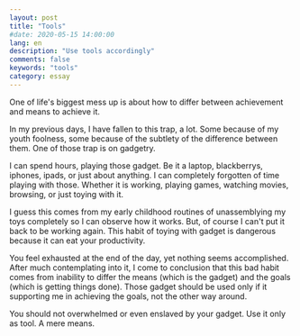 ```yaml
---
layout: post
title: "Tools"
#date: 2020-05-15 14:00:00
lang: en
description: "Use tools accordingly"
comments: false
keywords: "tools"
category: essay
---
```


One of life's biggest mess up is about how to differ between achievement and means to achieve it.

In my previous days, I have fallen to this trap, a lot. Some because of my youth foolness, some because of the subtlety of the difference between them. One of those trap is on gadgetry. 

I can spend hours, playing those gadget. Be it a laptop, blackberrys, iphones, ipads, or just about anything. I can completely forgotten of time playing with those. Whether it is working, playing games, watching movies, browsing, or just toying with it. 

I guess this comes from my early childhood routines of unassemblying my toys completely so I can observe how it works. But, of course I can't put it back to be working again. This habit of toying with gadget is dangerous because it can eat your productivity. 

You feel exhausted at the end of the day, yet nothing seems accomplished. After much contemplating into it, I come to conclusion that this bad habit comes from inability to differ the means (which is the gadget) and the goals (which is getting things done). Those gadget should be used only if it supporting me in achieving the goals, not the other way around. 

You should not overwhelmed or even enslaved by your gadget. Use it only as tool. A mere means.